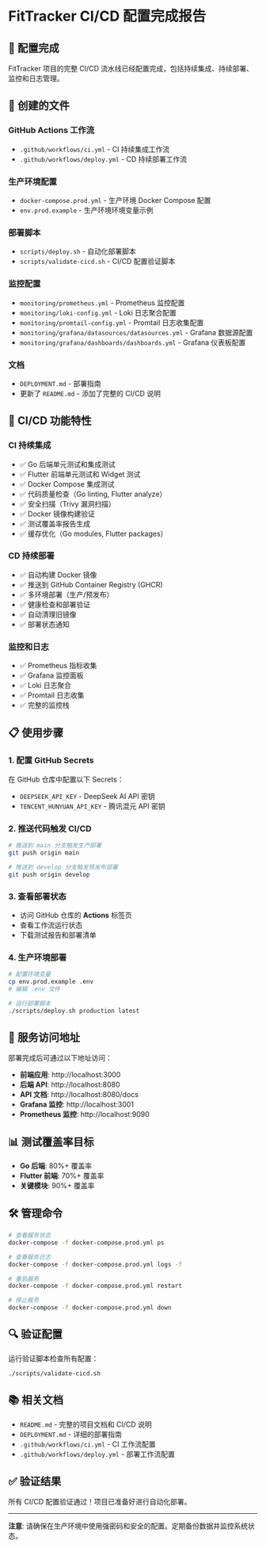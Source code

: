 # FitTracker CI/CD 配置完成报告

## 🎉 配置完成

FitTracker 项目的完整 CI/CD 流水线已经配置完成，包括持续集成、持续部署、监控和日志管理。

## 📁 创建的文件

### GitHub Actions 工作流
- `.github/workflows/ci.yml` - CI 持续集成工作流
- `.github/workflows/deploy.yml` - CD 持续部署工作流

### 生产环境配置
- `docker-compose.prod.yml` - 生产环境 Docker Compose 配置
- `env.prod.example` - 生产环境环境变量示例

### 部署脚本
- `scripts/deploy.sh` - 自动化部署脚本
- `scripts/validate-cicd.sh` - CI/CD 配置验证脚本

### 监控配置
- `monitoring/prometheus.yml` - Prometheus 监控配置
- `monitoring/loki-config.yml` - Loki 日志聚合配置
- `monitoring/promtail-config.yml` - Promtail 日志收集配置
- `monitoring/grafana/datasources/datasources.yml` - Grafana 数据源配置
- `monitoring/grafana/dashboards/dashboards.yml` - Grafana 仪表板配置

### 文档
- `DEPLOYMENT.md` - 部署指南
- 更新了 `README.md` - 添加了完整的 CI/CD 说明

## 🚀 CI/CD 功能特性

### CI 持续集成
- ✅ Go 后端单元测试和集成测试
- ✅ Flutter 前端单元测试和 Widget 测试
- ✅ Docker Compose 集成测试
- ✅ 代码质量检查（Go linting, Flutter analyze）
- ✅ 安全扫描（Trivy 漏洞扫描）
- ✅ Docker 镜像构建验证
- ✅ 测试覆盖率报告生成
- ✅ 缓存优化（Go modules, Flutter packages）

### CD 持续部署
- ✅ 自动构建 Docker 镜像
- ✅ 推送到 GitHub Container Registry (GHCR)
- ✅ 多环境部署（生产/预发布）
- ✅ 健康检查和部署验证
- ✅ 自动清理旧镜像
- ✅ 部署状态通知

### 监控和日志
- ✅ Prometheus 指标收集
- ✅ Grafana 监控面板
- ✅ Loki 日志聚合
- ✅ Promtail 日志收集
- ✅ 完整的监控栈

## 📋 使用步骤

### 1. 配置 GitHub Secrets
在 GitHub 仓库中配置以下 Secrets：
- `DEEPSEEK_API_KEY` - DeepSeek AI API 密钥
- `TENCENT_HUNYUAN_API_KEY` - 腾讯混元 API 密钥

### 2. 推送代码触发 CI/CD
```bash
# 推送到 main 分支触发生产部署
git push origin main

# 推送到 develop 分支触发预发布部署
git push origin develop
```

### 3. 查看部署状态
- 访问 GitHub 仓库的 **Actions** 标签页
- 查看工作流运行状态
- 下载测试报告和部署清单

### 4. 生产环境部署
```bash
# 配置环境变量
cp env.prod.example .env
# 编辑 .env 文件

# 运行部署脚本
./scripts/deploy.sh production latest
```

## 🔧 服务访问地址

部署完成后可通过以下地址访问：
- **前端应用**: http://localhost:3000
- **后端 API**: http://localhost:8080
- **API 文档**: http://localhost:8080/docs
- **Grafana 监控**: http://localhost:3001
- **Prometheus 监控**: http://localhost:9090

## 📊 测试覆盖率目标

- **Go 后端**: 80%+ 覆盖率
- **Flutter 前端**: 70%+ 覆盖率
- **关键模块**: 90%+ 覆盖率

## 🛠️ 管理命令

```bash
# 查看服务状态
docker-compose -f docker-compose.prod.yml ps

# 查看服务日志
docker-compose -f docker-compose.prod.yml logs -f

# 重启服务
docker-compose -f docker-compose.prod.yml restart

# 停止服务
docker-compose -f docker-compose.prod.yml down
```

## 🔍 验证配置

运行验证脚本检查所有配置：
```bash
./scripts/validate-cicd.sh
```

## 📚 相关文档

- `README.md` - 完整的项目文档和 CI/CD 说明
- `DEPLOYMENT.md` - 详细的部署指南
- `.github/workflows/ci.yml` - CI 工作流配置
- `.github/workflows/deploy.yml` - 部署工作流配置

## ✅ 验证结果

所有 CI/CD 配置验证通过！项目已准备好进行自动化部署。

---

**注意**: 请确保在生产环境中使用强密码和安全的配置。定期备份数据并监控系统状态。
